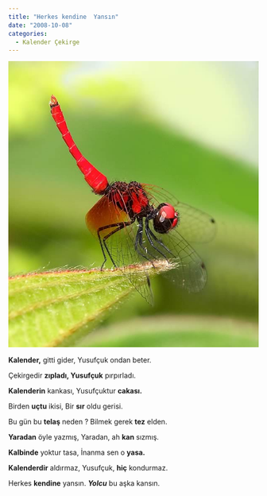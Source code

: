 ```yaml
---
title: "Herkes kendine  Yansın"
date: "2008-10-08"
categories: 
  - Kalender Çekirge
---
```


[![yusufcuk_-_bcek_resimleri_2.jpg](../uploads/2008/10/yusufcuk_-_bcek_resimleri_2.jpg)](../uploads/2008/10/yusufcuk_-_bcek_resimleri_2.jpg "yusufcuk_-_bcek_resimleri_2.jpg")[](../uploads/2008/10/197a.jpg "197a.jpg")

**Kalender,** gitti gider, Yusufçuk ondan beter.

Çekirgedir **zıpladı, Yusufçuk** pırpırladı.

**Kalenderin** kankası, Yusufçuktur **cakası.**

Birden **uçtu** ikisi, Bir **sır** oldu gerisi.

Bu gün bu **telaş** neden ? Bilmek gerek **tez** elden.

**Yaradan** öyle yazmış, Yaradan, ah **kan** sızmış.

**Kalbinde** yoktur tasa, İnanma sen o **yasa.**

**Kalenderdir** aldırmaz, Yusufçuk, **hiç** kondurmaz.

Herkes **kendine** yansın. _**Yolcu**_ bu aşka kansın.
